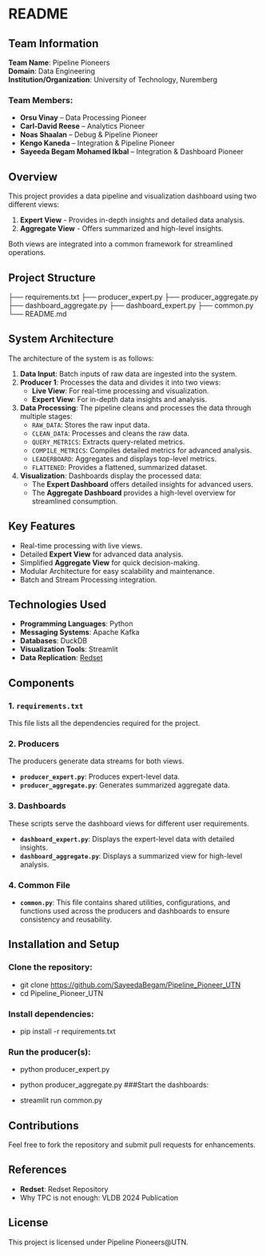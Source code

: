 # README

## Team Information

**Team Name**: Pipeline Pioneers  
**Domain**: Data Engineering  
**Institution/Organization**: University of Technology, Nuremberg  

### Team Members:
- **Orsu Vinay** – Data Processing Pioneer
- **Carl-David Reese** – Analytics Pioneer
- **Noas Shaalan** – Debug & Pipeline Pioneer
- **Kengo Kaneda** – Integration & Pipeline Pioneer
- **Sayeeda Begam Mohamed Ikbal** – Integration & Dashboard Pioneer

## Overview

This project provides a data pipeline and visualization dashboard using two different views:

1. **Expert View** - Provides in-depth insights and detailed data analysis.
2. **Aggregate View** - Offers summarized and high-level insights.

Both views are integrated into a common framework for streamlined operations.

## Project Structure

├── requirements.txt
├── producer_expert.py 
├── producer_aggregate.py
├── dashboard_aggregate.py 
├── dashboard_expert.py 
├── common.py 
└── README.md


## System Architecture

The architecture of the system is as follows:

1. **Data Input**: Batch inputs of raw data are ingested into the system.
2. **Producer 1**: Processes the data and divides it into two views:
   - **Live View**: For real-time processing and visualization.
   - **Expert View**: For in-depth data insights and analysis.
3. **Data Processing**: The pipeline cleans and processes the data through multiple stages:
   - `RAW_DATA`: Stores the raw input data.
   - `CLEAN_DATA`: Processes and cleans the raw data.
   - `QUERY_METRICS`: Extracts query-related metrics.
   - `COMPILE_METRICS`: Compiles detailed metrics for advanced analysis.
   - `LEADERBOARD`: Aggregates and displays top-level metrics.
   - `FLATTENED`: Provides a flattened, summarized dataset.
4. **Visualization**: Dashboards display the processed data:
   - The **Expert Dashboard** offers detailed insights for advanced users.
   - The **Aggregate Dashboard** provides a high-level overview for streamlined consumption.

## Key Features

- Real-time processing with live views.
- Detailed **Expert View** for advanced data analysis.
- Simplified **Aggregate View** for quick decision-making.
- Modular Architecture for easy scalability and maintenance.
- Batch and Stream Processing integration.

## Technologies Used

- **Programming Languages**: Python
- **Messaging Systems**: Apache Kafka
- **Databases**: DuckDB
- **Visualization Tools**: Streamlit
- **Data Replication**: [Redset](https://github.com/amazon-science/redset)

## Components

### 1. `requirements.txt`
This file lists all the dependencies required for the project.


### 2. Producers

The producers generate data streams for both views.

- **`producer_expert.py`**: Produces expert-level data.
- **`producer_aggregate.py`**: Generates summarized aggregate data.

### 3. Dashboards

These scripts serve the dashboard views for different user requirements.

- **`dashboard_expert.py`**: Displays the expert-level data with detailed insights.
- **`dashboard_aggregate.py`**: Displays a summarized view for high-level analysis.

### 4. Common File

- **`common.py`**: This file contains shared utilities, configurations, and functions used across the producers and dashboards to ensure consistency and reusability.

## Installation and Setup
### Clone the repository:
- git clone https://github.com/SayeedaBegam/Pipeline_Pioneer_UTN
- cd Pipeline_Pioneer_UTN

### Install dependencies:

- pip install -r requirements.txt
### Run the producer(s):
- python producer_expert.py
- python producer_aggregate.py
###Start the dashboards:

- streamlit run common.py

## Contributions
Feel free to fork the repository and submit pull requests for enhancements.

## References
- **Redset**: Redset Repository
- Why TPC is not enough: VLDB 2024 Publication

## License
This project is licensed under Pipeline Pioneers@UTN.










